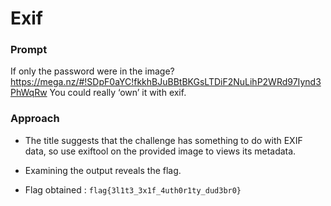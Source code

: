 # Exif

### Prompt

If only the password were in the image?
https://mega.nz/#!SDpF0aYC!fkkhBJuBBtBKGsLTDiF2NuLihP2WRd97Iynd3PhWqRw 
You could really ‘own’ it with exif.

### Approach

- The title suggests that the challenge has something to do with EXIF data, so use exiftool on the provided image to views its metadata.

- Examining the output reveals the flag.

- Flag obtained : ```flag{3l1t3_3x1f_4uth0r1ty_dud3br0}```

